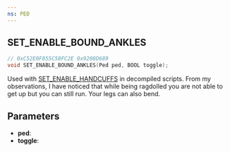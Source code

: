 ```yaml
---
ns: PED
---
```

## SET_ENABLE_BOUND_ANKLES

```c
// 0xC52E0F855C58FC2E 0x9208D689
void SET_ENABLE_BOUND_ANKLES(Ped ped, BOOL toggle);
```

Used with [SET_ENABLE_HANDCUFFS](#_0xDF1AF8B5D56542FA) in decompiled scripts. From my observations, I have noticed that while being ragdolled you are not able to get up but you can still run. Your legs can also bend.

## Parameters
* **ped**: 
* **toggle**: 

